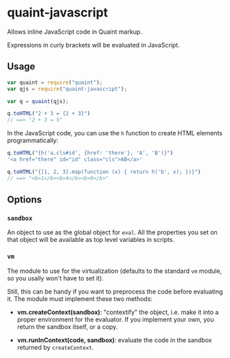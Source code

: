 
quaint-javascript
=================

Allows inline JavaScript code in Quaint markup.

Expressions in curly brackets will be evaluated in JavaScript.

## Usage

```javascript
var quaint = require("quaint");
var qjs = require("quaint-javascript");

var q = quaint(qjs);

q.toHTML("2 + 3 = {2 + 3}")
// ==> "2 + 3 = 5"
```

In the JavaScript code, you can use the `h` function to create HTML
elements programmatically:

```javascript
q.toHTML("{h('a.cls#id', {href: 'there'}, 'A', 'B')}")
'<a href="there" id="id" class="cls">AB</a>'

q.toHTML("{[1, 2, 3].map(function (x) { return h('b', x); })}")
// ==> "<b>1</b><b>4</b><b>9</b>"
```

## Options

### `sandbox`

An object to use as the global object for `eval`. All the properties
you set on that object will be available as top level variables in
scripts.

### `vm`

The module to use for the virtualization (defaults to the standard
`vm` module, so you usally won't have to set it).

Still, this can be handy if you want to preprocess the code before
evaluating it. The module must implement these two methods:

* **vm.createContext(sandbox)**: "contextify" the object, i.e. make it
  into a proper environment for the evaluator. If you implement your
  own, you return the sandbox itself, or a copy.

* **vm.runInContext(code, sandbox)**: evaluate the code in the sandbox
    returned by `createContext`.

